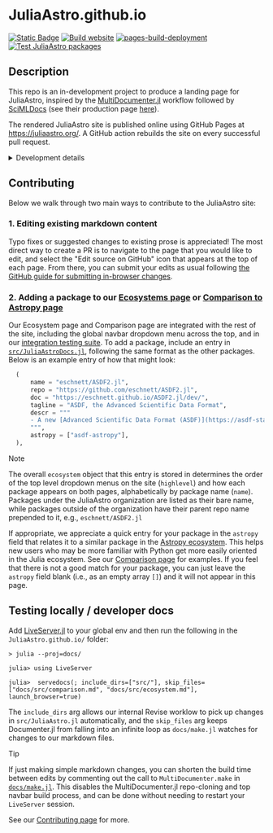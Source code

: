 JuliaAstro.github.io
====================

[![Static Badge](https://img.shields.io/badge/Docs-stable-blue)](https://juliaastro.org/)
[![Build website](https://github.com/JuliaAstro/JuliaAstro.github.io/actions/workflows/Documentation.yml/badge.svg?branch=main)](https://github.com/JuliaAstro/JuliaAstro.github.io/actions/workflows/Documentation.yml)
[![pages-build-deployment](https://github.com/JuliaAstro/JuliaAstro.github.io/actions/workflows/pages/pages-build-deployment/badge.svg?branch=gh-pages)](https://github.com/JuliaAstro/JuliaAstro.github.io/actions/workflows/pages/pages-build-deployment)
[![Test JuliaAstro packages](https://github.com/JuliaAstro/JuliaAstro.github.io/actions/workflows/CI.yml/badge.svg)](https://github.com/JuliaAstro/JuliaAstro.github.io/actions/workflows/CI.yml)

## Description

This repo is an in-development project to produce a landing page for JuliaAstro, inspired by the [MultiDocumenter.jl](https://github.com/JuliaComputing/MultiDocumenter.jl) workflow followed by [SciMLDocs](https://github.com/SciML/SciMLDocs) (see their production page [here](https://docs.sciml.ai/Overview/stable/)).

The rendered JuliaAstro site is published online using GitHub Pages at <https://juliaastro.org/>. A GitHub action rebuilds the site on every successful pull request.

<details>
  <summary>Development details</summary>

  The main bits of this documentation package are organized in the following way:

  ```julia
  JuliaAstro.github.io
  ├── docs/
  │   ├── clones/
  │   ├── make.jl
  │   └── src/
  │       ├── comparison.md
  │       └──  ecosystem.md
  └── src/
      ├── comparison.jl
      ├── ecosystem.jl
      └── JuliaAstroDocs.jl
  ```

  1. All packages to document are stored in a nested NamedTuple (`ecosystem`) in `src/JuliaAstroDocs.jl`. This contains all of the metadata needed to build the rest of the site, and is the main entrypoint for making documentation contributions.
  1. Using this information, the markdown in `doc/src/` for our [comparison page](https://juliaastro.org/home/comparison/) and [ecosystem page](https://juliaastro.org/home/ecosystem/) are programatically created by `src/comparison.jl` and `src/ecosystem.jl`, respectively.
  1.  MultiDocumenter then builds the site via `docs/make.jl`, which also pulls the documentation for each JuliaAstro package and stores it in `docs/clones/`

</details>

## Contributing

Below we walk through two main ways to contribute to the JuliaAstro site:

### 1. Editing existing markdown content

Typo fixes or suggested changes to existing prose is appreciated! The most direct way to create a PR is to navigate to the page that you would like to edit, and select the "Edit source on GitHub" icon that appears at the top of each page. From there, you can submit your edits as usual following [the GitHub guide for submitting in-browser changes](https://docs.github.com/en/repositories/working-with-files/managing-files/editing-files).

### 2. Adding a package to our [Ecosystems page](https://juliaastro.org/home/ecosystem/) or [Comparison to Astropy page](https://juliaastro.org/home/comparison/)

Our Ecosystem page and Comparison page are integrated with the rest of the site, including the global navbar dropdown menu across the top, and in our [integration testing suite](https://github.com/JuliaAstro/JuliaAstro.github.io/actions/workflows/CI.yml). To add a package, include an entry in [`src/JuliaAstroDocs.jl`](https://github.com/JuliaAstro/JuliaAstro.github.io/blob/main/src/JuliaAstroDocs.jl), following the same format as the other packages. Below is an example entry of how that might look:

```julia
  (
      name = "eschnett/ASDF2.jl",
      repo = "https://github.com/eschnett/ASDF2.jl",
      doc = "https://eschnett.github.io/ASDF2.jl/dev/",
      tagline = "ASDF, the Advanced Scientific Data Format",
      descr = """
      - A new [Advanced Scientific Data Format (ASDF)](https://asdf-standard.readthedocs.io/en/latest/index.html) package, written in Julia
      """,
      astropy = ["asdf-astropy"],
  ),
```

> [!NOTE]
> The overall `ecosystem` object that this entry is stored in determines the order of the top level dropdown menus on the site (`highlevel`) and how each package appears on both pages, alphabetically by package name (`name`). Packages under the JuliaAstro organization are listed as their bare name, while packages outside of the organization have their parent repo name prepended to it, e.g., `eschnett/ASDF2.jl`

If appropriate, we appreciate a quick entry for your package in the `astropy` field that relates it to a similar package in the [Astropy ecosystem](https://www.astropy.org/). This helps new users who may be more familiar with Python get more easily oriented in the Julia ecosystem. See our [Comparison page](https://juliaastro.org/home/comparison/) for examples. If you feel that there is not a good match for your package, you can just leave the `astropy` field blank (i.e., as an empty array `[]`) and it will not appear in this page.

## Testing locally / developer docs

Add [LiveServer.jl](https://github.com/JuliaDocs/LiveServer.jl) to your global env and then run the following in the `JuliaAstro.github.io/` folder:

```julia-repl
> julia --proj=docs/

julia> using LiveServer

julia> 	servedocs(; include_dirs=["src/"], skip_files=["docs/src/comparison.md", "docs/src/ecosystem.md"], launch_browser=true)
```

The `include_dirs` arg allows our internal Revise worklow to pick up changes in `src/JuliaAstro.jl` automatically, and the `skip_files` arg keeps Documenter.jl from falling into an infinite loop as `docs/make.jl` watches for changes to our markdown files.

> [!TIP]
> If just making simple markdown changes, you can shorten the build time between edits by commenting out the call to `MultiDocumenter.make` in [`docs/make.jl`](https://github.com/JuliaAstro/JuliaAstro.github.io/blob/main/docs/make.jl). This disables the MultiDocumenter.jl repo-cloning and top navbar build process, and can be done without needing to restart your `LiveServer` session.

See our [Contributing page](https://juliaastro.org/home/#Contributing) for more.
